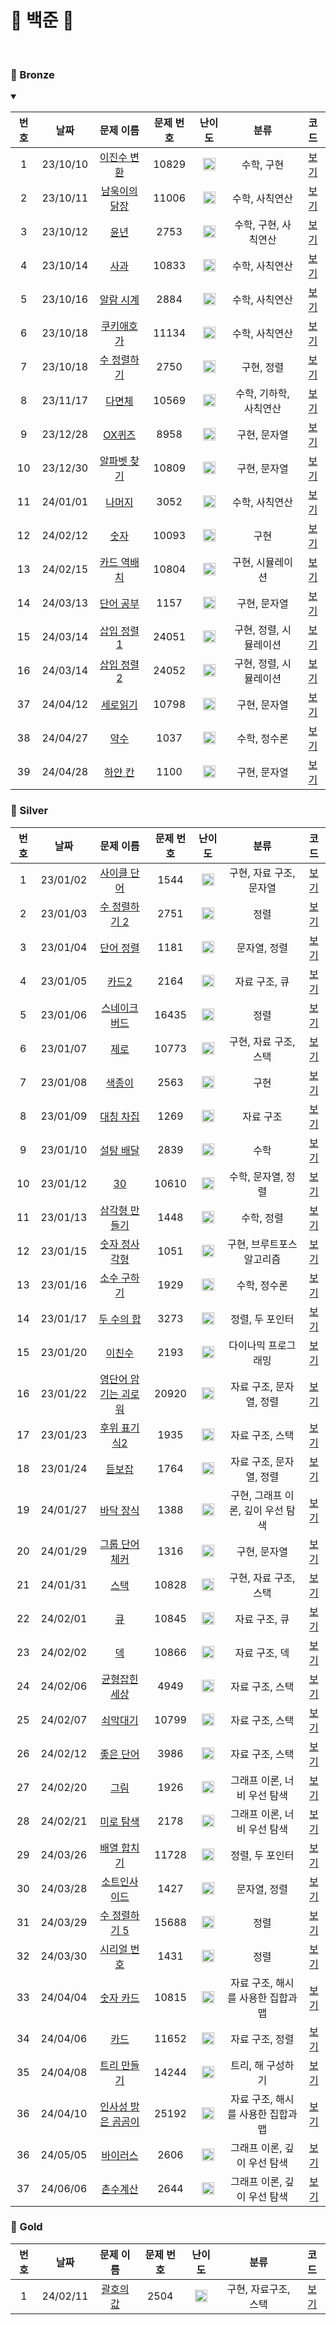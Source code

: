 🤍 백준 🤍
==============================
<br>

### 🥉 Bronze
<details open>
<summary></summary>

| 번호 |    날짜    |                      문제 이름                       | 문제 번호 |                                 난이도                                 |      분류       |               코드               |  
|:--:|:--------:|:------------------------------------------------:|:-----:|:-------------------------------------------------------------------:|:-------------:|:------------------------------:|
| 1  | 23/10/10 |  [이진수 변환](https://www.acmicpc.net/problem/5522)  | 10829 | <img src="https://static.solved.ac/tier_small/4.svg" width="20px"/> |    수학, 구현     |   [보기](./Bronze/이진수%20변환.c)    |  |
| 2  | 23/10/11 | [남욱이의 닭장](https://www.acmicpc.net/problem/11006) | 11006 | <img src="https://static.solved.ac/tier_small/3.svg" width="20px"/> |   수학, 사칙연산    |   [보기](./Bronze/남욱이의%20닭장.c)   |  |
| 3  | 23/10/12 |    [윤년](https://www.acmicpc.net/problem/2753)    | 2753  | <img src="https://static.solved.ac/tier_small/1.svg" width="20px"/> | 수학, 구현, 사칙연산  |      [보기](./Bronze/윤년.c)       |  |
| 4  | 23/10/14 |   [사과](https://www.acmicpc.net/problem/10833)    | 10833 | <img src="https://static.solved.ac/tier_small/3.svg" width="20px"/> |   수학, 사칙연산    |      [보기](./Bronze/사과.c)       |  |
| 5  | 23/10/16 |  [알람 시계](https://www.acmicpc.net/problem/2884)   | 2884  | <img src="https://static.solved.ac/tier_small/3.svg" width="20px"/> |   수학, 사칙연산    |    [보기](./Bronze/알람%20시계.c)    |  |
| 6  | 23/10/18 |  [쿠키애호가](https://www.acmicpc.net/problem/11134)  | 11134 | <img src="https://static.solved.ac/tier_small/3.svg" width="20px"/> |   수학, 사칙연산    |     [보기](./Bronze/쿠키애호가.c)     |  |
| 7  | 23/10/18 |  [수 정렬하기](https://www.acmicpc.net/problem/2750)  | 2750  | <img src="https://static.solved.ac/tier_small/4.svg" width="20px"/> |    구현, 정렬     |   [보기](./Bronze/수%20정렬하기.c)    |  |
| 8  | 23/11/17 |   [다면체](https://www.acmicpc.net/problem/10569)   | 10569 | <img src="https://static.solved.ac/tier_small/3.svg" width="20px"/> | 수학, 기하학, 사칙연산 |      [보기](./Bronze/다면체.c)      |  |
| 9  | 23/12/28 |   [OX퀴즈](https://www.acmicpc.net/problem/8958)   | 8958  | <img src="https://static.solved.ac/tier_small/4.svg" width="20px"/> |    구현, 문자열    |     [보기](./Bronze/OX퀴즈.c)      |  |
| 10 | 23/12/30 | [알파벳 찾기](https://www.acmicpc.net/problem/10809)  | 10809 | <img src="https://static.solved.ac/tier_small/4.svg" width="20px"/> |    구현, 문자열    |   [보기](./Bronze/알파벳%20찾기.c)    |  |
| 11 | 24/01/01 |   [나머지](https://www.acmicpc.net/problem/3052)    | 3052  | <img src="https://static.solved.ac/tier_small/5.svg" width="20px"/> |   수학, 사칙연산    |      [보기](./Bronze/나머지.c)      |  |
| 12 | 24/02/12 |   [숫자](https://www.acmicpc.net/problem/10093)    | 10093 | <img src="https://static.solved.ac/tier_small/4.svg" width="20px"/> |      구현       |     [보기](./Bronze/숫자.cpp)      |  |
| 13 | 24/02/15 | [카드 역배치](https://www.acmicpc.net/problem/10804)  | 10804 | <img src="https://static.solved.ac/tier_small/4.svg" width="20px"/> |   구현, 시뮬레이션   |  [보기](./Bronze/카드%20역배치.cpp)   |  |
| 14 | 24/03/13 |  [단어 공부](https://www.acmicpc.net/problem/1157)   | 1157  | <img src="https://static.solved.ac/tier_small/5.svg" width="20px"/> |    구현, 문자열    |   [보기](./Bronze/단어%20공부.cpp)   |  |
| 15 | 24/03/14 | [삽입 정렬 1](https://www.acmicpc.net/problem/24051) | 24051 | <img src="https://static.solved.ac/tier_small/5.svg" width="20px"/> | 구현, 정렬, 시뮬레이션 | [보기](./Bronze/삽입%20정렬%201.cpp) |  |
| 16 | 24/03/14 | [삽입 정렬 2](https://www.acmicpc.net/problem/24052) | 24052 | <img src="https://static.solved.ac/tier_small/5.svg" width="20px"/> | 구현, 정렬, 시뮬레이션 | [보기](./Bronze/삽입%20정렬%202.cpp) |  |
| 37 | 24/04/12 |  [세로읽기](https://www.acmicpc.net/problem/10798)   | 10798 | <img src="https://static.solved.ac/tier_small/5.svg" width="20px"/> |    구현, 문자열    |    [보기](./Bronze/세로읽기.cpp)     |  |
| 38 | 24/04/27 |    [약수](https://www.acmicpc.net/problem/1037)    | 1037  | <img src="https://static.solved.ac/tier_small/5.svg" width="20px"/> |    수학, 정수론    |     [보기](./Bronze/약수.cpp)      |  |
| 39 | 24/04/28 |   [하얀 칸](https://www.acmicpc.net/problem/1037)   | 1100  | <img src="https://static.solved.ac/tier_small/4.svg" width="20px"/> |    구현, 문자열    |   [보기](./Bronze/하얀%20칸.cpp)    |  |

</details>

### 🥈 Silver

| 번호 |    날짜    |                        문제 이름                         | 문제 번호 |                                 난이도                                  |          분류          |                 코드                 |  
|:--:|:--------:|:----------------------------------------------------:|:-----:|:--------------------------------------------------------------------:|:--------------------:|:----------------------------------:|
| 1  | 23/01/02 |    [사이클 단어](https://www.acmicpc.net/problem/1544)    | 1544  | <img src="https://static.solved.ac/tier_small/7.svg" width="20px"/>  |    구현, 자료 구조, 문자열    |     [보기](./Silver/사이클%20단어.c)      |  |
| 2  | 23/01/03 |   [수 정렬하기 2](https://www.acmicpc.net/problem/2751)   | 2751  | <img src="https://static.solved.ac/tier_small/6.svg" width="20px"/>  |          정렬          |   [보기](./Silver/수%20정렬하기%202.c)    |  |
| 3  | 23/01/04 |    [단어 정렬](https://www.acmicpc.net/problem/1181)     | 1181  | <img src="https://static.solved.ac/tier_small/6.svg" width="20px"/>  |       문자열, 정렬        |      [보기](./Silver/단어%20정렬.c)      |  |
| 4  | 23/01/05 |     [카드2](https://www.acmicpc.net/problem/2164)      | 2164  | <img src="https://static.solved.ac/tier_small/7.svg" width="20px"/>  |       자료 구조, 큐       |        [보기](./Silver/카드2.c)        |  |
| 5  | 23/01/06 |   [스네이크버드](https://www.acmicpc.net/problem/16435)    | 16435 | <img src="https://static.solved.ac/tier_small/6.svg" width="20px"/>  |          정렬          |      [보기](./Silver/스네이크버드.c)       |  |
| 6  | 23/01/07 |     [제로](https://www.acmicpc.net/problem/10773)      | 10773 | <img src="https://static.solved.ac/tier_small/7.svg" width="20px"/>  |    구현, 자료 구조, 스택     |        [보기](./Silver/제로.c)         |  |
| 7  | 23/01/08 |     [색종이](https://www.acmicpc.net/problem/2563)      | 2563  | <img src="https://static.solved.ac/tier_small/6.svg" width="20px"/>  |          구현          |        [보기](./Silver/색종이.c)        |  |
| 8  | 23/01/09 |    [대칭 차집](https://www.acmicpc.net/problem/1269)     | 1269  | <img src="https://static.solved.ac/tier_small/7.svg" width="20px"/>  |        자료 구조         |     [보기](./Silver/대칭%20차집합.c)      |  |
| 9  | 23/01/10 |    [설탕 배달](https://www.acmicpc.net/problem/2839)     | 2839  | <img src="https://static.solved.ac/tier_small/7.svg" width="20px"/>  |          수학          |      [보기](./Silver/설탕%20배달.c)      |  |
| 10 | 23/01/12 |     [30](https://www.acmicpc.net/problem/10610)      | 10610 | <img src="https://static.solved.ac/tier_small/7.svg" width="20px"/>  |     수학, 문자열, 정렬      |        [보기](./Silver/30.c)         |  |
| 11 | 23/01/13 |   [삼각형 만들기](https://www.acmicpc.net/problem/1448)    | 1448  | <img src="https://static.solved.ac/tier_small/8.svg" width="20px"/>  |        수학, 정렬        |    [보기](./Silver/삼각형%20만들기.cpp)    |  |
| 12 | 23/01/15 |   [숫자 정사각형](https://www.acmicpc.net/problem/1051)    | 1051  | <img src="https://static.solved.ac/tier_small/8.svg" width="20px"/>  |    구현, 브루트포스 알고리즘    |    [보기](./Silver/숫자%20정사각형.cpp)    |  |
| 13 | 23/01/16 |    [소수 구하기](https://www.acmicpc.net/problem/1929)    | 1929  | <img src="https://static.solved.ac/tier_small/8.svg" width="20px"/>  |       수학, 정수론        |    [보기](./Silver/소수%20구하기.cpp)     |  |
| 14 | 23/01/17 |    [두 수의 합](https://www.acmicpc.net/problem/3273)    | 3273  | <img src="https://static.solved.ac/tier_small/8.svg" width="20px"/>  |      정렬, 두 포인터       |   [보기](./Silver/두%20수의%20합.cpp)    |  |
| 15 | 23/01/20 |     [이친수](https://www.acmicpc.net/problem/2193)      | 2193  | <img src="https://static.solved.ac/tier_small/8.svg" width="20px"/>  |      다이나믹 프로그래밍      |       [보기](./Silver/이친수.cpp)       |  |
| 16 | 23/01/22 | [영단어 암기는 괴로워](https://www.acmicpc.net/problem/20920) | 20920 | <img src="https://static.solved.ac/tier_small/8.svg" width="20px"/>  |    자료 구조, 문자열, 정렬    | [보기](./Silver/영단어%20암기는%20괴로워.cpp) |  |
| 17 | 23/01/23 |   [후위 표기식2](https://www.acmicpc.net/problem/1935)    | 1935  | <img src="https://static.solved.ac/tier_small/8.svg" width="20px"/>  |      자료 구조, 스택       |    [보기](./Silver/후위%20표기식2.cpp)    |  |
| 18 | 23/01/24 |     [듣보잡](https://www.acmicpc.net/problem/1764)      | 1764  | <img src="https://static.solved.ac/tier_small/7.svg" width="20px"/>  |    자료 구조, 문자열, 정렬    |       [보기](./Silver/듣보잡.cpp)       |  |
| 19 | 24/01/27 |    [바닥 장식](https://www.acmicpc.net/problem/1388)     | 1388  | <img src="https://static.solved.ac/tier_small/7.svg" width="20px"/>  | 구현, 그래프 이론, 깊이 우선 탐색 |     [보기](./Silver/바닥%20장식.cpp)     |  |
| 20 | 24/01/29 |   [그룹 단어 체커](https://www.acmicpc.net/problem/1316)   | 1316  | <img src="https://static.solved.ac/tier_small/6.svg" width="20px"/>  |       구현, 문자열        |  [보기](./Silver/그룹%20단어%20체커.cpp)   |  |
| 21 | 24/01/31 |     [스택](https://www.acmicpc.net/problem/10828)      | 10828 | <img src="https://static.solved.ac/tier_small/7.svg" width="20px"/>  |    구현, 자료 구조, 스택     |       [보기](./Silver/스택.cpp)        |  |
| 22 | 24/02/01 |      [큐](https://www.acmicpc.net/problem/10845)      | 10845 | <img src="https://static.solved.ac/tier_small/7.svg" width="20px"/>  |       자료 구조, 큐       |        [보기](./Silver/큐.cpp)        |  |
| 23 | 24/02/02 |      [덱](https://www.acmicpc.net/problem/10866)      | 10866 | <img src="https://static.solved.ac/tier_small/7.svg" width="20px"/>  |       자료 구조, 덱       |        [보기](./Silver/덱.cpp)        |  |
| 24 | 24/02/06 |   [균형잡힌 세상](https://www.acmicpc.net/problem/4949)    | 4949  | <img src="https://static.solved.ac/tier_small/7.svg" width="20px"/>  |      자료 구조, 스택       |    [보기](./Silver/균형잡힌%20세상.cpp)    |  |
| 25 | 24/02/07 |    [쇠막대기](https://www.acmicpc.net/problem/10799)     | 10799 | <img src="https://static.solved.ac/tier_small/9.svg" width="20px"/>  |      자료 구조, 스택       |      [보기](./Silver/쇠막대기.cpp)       |  |
| 26 | 24/02/12 |    [좋은 단어](https://www.acmicpc.net/problem/3986)     | 3986  | <img src="https://static.solved.ac/tier_small/7.svg" width="20px"/>  |      자료 구조, 스택       |     [보기](./Silver/좋은%20단어.cpp)     |  |
| 27 | 24/02/20 |      [그림](https://www.acmicpc.net/problem/1926)      | 1926  | <img src="https://static.solved.ac/tier_small/10.svg" width="20px"/> |   그래프 이론, 너비 우선 탐색   |       [보기](./Silver/그림.cpp)        |  |
| 28 | 24/02/21 |    [미로 탐색](https://www.acmicpc.net/problem/2178)     | 2178  | <img src="https://static.solved.ac/tier_small/10.svg" width="20px"/> |   그래프 이론, 너비 우선 탐색   |       [보기](./Silver/그림.cpp)        |  |
| 29 | 24/03/26 |   [배열 합치기](https://www.acmicpc.net/problem/11728)    | 11728 | <img src="https://static.solved.ac/tier_small/6.svg" width="20px"/>  |      정렬, 두 포인터       |    [보기](./Silver/배열%20합치기.cpp)     |  |
| 30 | 24/03/28 |    [소트인사이드](https://www.acmicpc.net/problem/1427)    | 1427  | <img src="https://static.solved.ac/tier_small/6.svg" width="20px"/>  |       문자열, 정렬        |     [보기](./Silver/소트인사이드.cpp)      |  |
| 31 | 24/03/29 |  [수 정렬하기 5](https://www.acmicpc.net/problem/15688)   | 15688 | <img src="https://static.solved.ac/tier_small/6.svg" width="20px"/>  |          정렬          |  [보기](./Silver/수%20정렬하기%205.cpp)   |  |
| 32 | 24/03/30 |    [시리얼 번호](https://www.acmicpc.net/problem/1431)    | 1431  | <img src="https://static.solved.ac/tier_small/8.svg" width="20px"/>  |          정렬          |    [보기](./Silver/시리얼%20번호.cpp)     |  |
| 33 | 24/04/04 |    [숫자 카드](https://www.acmicpc.net/problem/10815)    | 10815 | <img src="https://static.solved.ac/tier_small/6.svg" width="20px"/>  | 자료 구조, 해시를 사용한 집합과 맵 |     [보기](./Silver/숫자%20카드.cpp)     |  |
| 34 | 24/04/06 |     [카드](https://www.acmicpc.net/problem/11652)      | 11652 | <img src="https://static.solved.ac/tier_small/7.svg" width="20px"/>  |      자료 구조, 정렬       |       [보기](./Silver/카드.cpp)        |  |
| 35 | 24/04/08 |   [트리 만들기](https://www.acmicpc.net/problem/14244)    | 14244 | <img src="https://static.solved.ac/tier_small/7.svg" width="20px"/>  |      트리, 해 구성하기      |    [보기](./Silver/트리%20만들기.cpp)     |  |
| 36 | 24/04/10 | [인사성 밝은 곰곰이](https://www.acmicpc.net/problem/25192)  | 25192 | <img src="https://static.solved.ac/tier_small/7.svg" width="20px"/>  | 자료 구조, 해시를 사용한 집합과 맵 | [보기](./Silver/인사성%20밝은%20곰곰이.cpp)  |  |
| 36 | 24/05/05 |     [바이러스](https://www.acmicpc.net/problem/2606)     | 2606  | <img src="https://static.solved.ac/tier_small/8.svg" width="20px"/>  |   그래프 이론, 깊이 우선 탐색   |      [보기](./Silver/바이러스.cpp)       |  |
| 37 | 24/06/06 |     [촌수계산](https://www.acmicpc.net/problem/2644)     | 2644  | <img src="https://static.solved.ac/tier_small/9.svg" width="20px"/>  |   그래프 이론, 깊이 우선 탐색   |      [보기](./Silver/촌수계산.cpp)       |  |

### 🥇 Gold

| 번호  |    날짜    |                     문제 이름                     | 문제 번호 |                                 난이도                                  |      분류      |            코드            |  
|:---:|:--------:|:---------------------------------------------:|:-----:|:--------------------------------------------------------------------:|:------------:|:------------------------:|
|  1  | 24/02/11 | [괄호의 값](https://www.acmicpc.net/problem/2504) | 2504  | <img src="https://static.solved.ac/tier_small/11.svg" width="20px"/> | 구현, 자료구조, 스택 | [보기](./Gold/괄호의%20값.cpp) |  |


[Bronze5]: https://static.solved.ac/tier_small/1.svg
[Bronze4]: https://static.solved.ac/tier_small/2.svg
[Bronze3]: https://static.solved.ac/tier_small/3.svg
[Bronze2]: https://static.solved.ac/tier_small/4.svg
[Bronze1]: https://static.solved.ac/tier_small/5.svg
[Silver5]: https://static.solved.ac/tier_small/6.svg
[Silver4]: https://static.solved.ac/tier_small/7.svg
[Silver3]: https://static.solved.ac/tier_small/8.svg
[Silver2]: https://static.solved.ac/tier_small/9.svg
[Silver1]: https://static.solved.ac/tier_small/10.svg
[Gold5]: https://static.solved.ac/tier_small/11.svg
[Gold4]: https://static.solved.ac/tier_small/12.svg
[Gold3]: https://static.solved.ac/tier_small/13.svg
[Gold2]: https://static.solved.ac/tier_small/14.svg
[Gold1]: https://static.solved.ac/tier_small/15.svg
